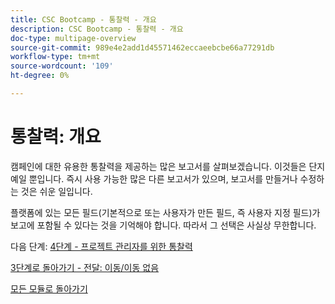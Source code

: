 ```yaml
---
title: CSC Bootcamp - 통찰력 - 개요
description: CSC Bootcamp - 통찰력 - 개요
doc-type: multipage-overview
source-git-commit: 989e4e2add1d45571462eccaeebcbe66a77291db
workflow-type: tm+mt
source-wordcount: '109'
ht-degree: 0%

---
```


# 통찰력: 개요

캠페인에 대한 유용한 통찰력을 제공하는 많은 보고서를 살펴보겠습니다.  이것들은 단지 예일 뿐입니다.  즉시 사용 가능한 많은 다른 보고서가 있으며, 보고서를 만들거나 수정하는 것은 쉬운 일입니다.

플랫폼에 있는 모든 필드(기본적으로 또는 사용자가 만든 필드, 즉 사용자 지정 필드)가 보고에 포함될 수 있다는 것을 기억해야 합니다.  따라서 그 선택은 사실상 무한합니다.

다음 단계: [4단계 - 프로젝트 관리자를 위한 통찰력](./project-manager.md)

[3단계로 돌아가기 - 전달: 이동/이동 없음](../delivery/go-nogo.md)

[모든 모듈로 돌아가기](../../overview.md)
